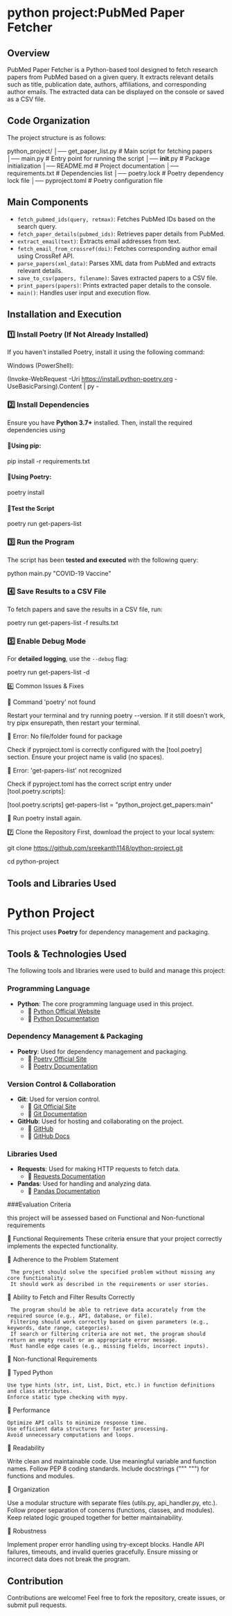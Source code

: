 #  python project:PubMed Paper Fetcher
 
 ## Overview
 
 PubMed Paper Fetcher is a Python-based tool designed to fetch research papers from PubMed based on a given query. It extracts relevant details such as title, publication date, authors, affiliations, and corresponding author emails. The extracted data can be displayed on the console or saved as a CSV file.
 
 ## Code Organization
 
 The project structure is as follows:
 

 python_project/
 │── get_paper_list.py   # Main script for fetching papers
 │── main.py             # Entry point for running the script
 │── __init__.py         # Package initialization
 │── README.md           # Project documentation
 │── requirements.txt    # Dependencies list
 │── poetry.lock         # Poetry dependency lock file
 │── pyproject.toml      # Poetry configuration file

 
 ## Main Components
 
 - `fetch_pubmed_ids(query, retmax)`: Fetches PubMed IDs based on the search query.
 - `fetch_paper_details(pubmed_ids)`: Retrieves paper details from PubMed.
 - `extract_email(text)`: Extracts email addresses from text.
 - `fetch_email_from_crossref(doi)`: Fetches corresponding author email using CrossRef API.
 - `parse_papers(xml_data)`: Parses XML data from PubMed and extracts relevant details.
 - `save_to_csv(papers, filename)`: Saves extracted papers to a CSV file.
 - `print_papers(papers)`: Prints extracted paper details to the console.
 - `main()`: Handles user input and execution flow.
 
 ## Installation and Execution
 
 
  ### 1️⃣ Install Poetry (If Not Already Installed)
 
 If you haven't installed Poetry, install it using the following command:
 
 Windows (PowerShell):
 
 (Invoke-WebRequest -Uri https://install.python-poetry.org -UseBasicParsing).Content | py -
 
 
 ### 2️⃣ Install Dependencies
 
 Ensure you have **Python 3.7+** installed. Then, install the required dependencies using
 
 #### 🔹Using pip:
 
 pip install -r requirements.txt
 
 #### 🔹Using Poetry:
 
 poetry install
 
 #### 🔹Test the Script
 
 poetry run get-papers-list
 
 
 ### 3️⃣ Run the Program
 
 The script has been **tested and executed** with the following query:
 
 python main.py "COVID-19 Vaccine"
 
 ### 4️⃣ Save Results to a CSV File
 
 To fetch papers and save the results in a CSV file, run:
 
 
 poetry run get-papers-list -f results.txt
 
 
 ### 5️⃣ Enable Debug Mode
 
 For **detailed logging**, use the `--debug` flag:
 
  poetry run get-papers-list -d
  
  6️⃣ Common Issues & Fixes
 
 🔹 Command 'poetry' not found
 
 Restart your terminal and try running poetry --version.
 If it still doesn’t work, try pipx ensurepath, then restart your terminal.
 
 🔹 Error: No file/folder found for package
 
 Check if pyproject.toml is correctly configured with the [tool.poetry] section.
 Ensure your project name is valid (no spaces).
 
 🔹 Error: 'get-papers-list' not recognized
 
 Check if pyproject.toml has the correct script entry under [tool.poetry.scripts]:
 
 [tool.poetry.scripts]
 get-papers-list = "python_project.get_papers:main"
 
 🔹  Run poetry install again.

 7️⃣ Clone the Repository
First, download the project to your local system:

git clone https://github.com/sreekanth1148/python-project.git

cd python-project
 
 ## Tools and Libraries Used
 
 # Python Project
 
 This project uses **Poetry** for dependency management and packaging.
 
 ## **Tools & Technologies Used**
 The following tools and libraries were used to build and manage this project:
 
 ### **Programming Language**
 - **Python**: The core programming language used in this project.
   - 🔗 [Python Official Website](https://www.python.org/)
   - 🔗 [Python Documentation](https://docs.python.org/3/)
 
 ### **Dependency Management & Packaging**
 - **Poetry**: Used for dependency management and packaging.
   - 🔗 [Poetry Official Site](https://python-poetry.org/)
   - 🔗 [Poetry Documentation](https://python-poetry.org/docs/)
 
 ### **Version Control & Collaboration**
 - **Git**: Used for version control.
   - 🔗 [Git Official Site](https://git-scm.com/)
   - 🔗 [Git Documentation](https://git-scm.com/doc)
 - **GitHub**: Used for hosting and collaborating on the project.
   - 🔗 [GitHub](https://github.com/)
   - 🔗 [GitHub Docs](https://docs.github.com/)
 
 ### **Libraries Used**
 - **Requests**: Used for making HTTP requests to fetch data.
   - 🔗 [Requests Documentation](https://docs.python-requests.org/en/latest/)
 - **Pandas**: Used for handling and analyzing data.
   - 🔗 [Pandas Documentation](https://pandas.pydata.org/docs/)
 
###Evaluation Criteria 

  this  project will be assessed based on Functional and Non-functional requirements


📌  Functional Requirements
These criteria ensure that your project correctly implements the expected functionality.

🔹 Adherence to the Problem Statement

     The project should solve the specified problem without missing any core functionality.
     It should work as described in the requirements or user stories.
     
🔹 Ability to Fetch and Filter Results Correctly

     The program should be able to retrieve data accurately from the required source (e.g., API, database, or file).
     Filtering should work correctly based on given parameters (e.g., keywords, date range, categories).
     If search or filtering criteria are not met, the program should return an empty result or an appropriate error message.
     Must handle edge cases (e.g., missing fields, incorrect inputs).
     
 📌 Non-functional Requirements
 
🔹 Typed Python

    Use type hints (str, int, List, Dict, etc.) in function definitions and class attributes.
    Enforce static type checking with mypy.
    
🔹 Performance

    Optimize API calls to minimize response time.
    Use efficient data structures for faster processing.
    Avoid unnecessary computations and loops.
    
🔹 Readability

   Write clean and maintainable code.
   Use meaningful variable and function names.
   Follow PEP 8 coding standards.
   Include docstrings (""" """) for functions and modules.
   
🔹 Organization

   Use a modular structure with separate files (utils.py, api_handler.py, etc.).
   Follow proper separation of concerns (functions, classes, and modules).
   Keep related logic grouped together for better maintainability.
   
🔹 Robustness

   Implement proper error handling using try-except blocks.
   Handle API failures, timeouts, and invalid queries gracefully.
   Ensure missing or incorrect data does not break the program.

 
 ## Contribution
 
 Contributions are welcome! Feel free to fork the repository, create issues, or submit pull requests.
 
